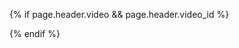 {% if page.header.video && page.header.video_id %}
  <script type="application/ld+json">{% include video_object.json %}</script>
{% endif %}
